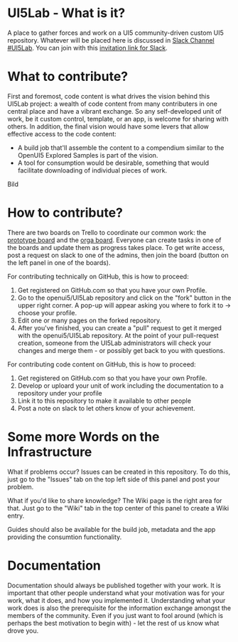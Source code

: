 # UI5Lab - What is it?
A place to gather forces and work on a UI5 community-driven custom UI5 repository.
Whatever will be placed here is discussed in [Slack Channel #UI5Lab](https://openui5.slack.com/messages/UI5lab).
You can join with this [invitation link for Slack](http://slackui5invite.herokuapp.com/).

# What to contribute?
First and foremost, code content is what drives the vision behind this UI5Lab project: a wealth of code content from many contributers in one central place and have a vibrant exchange. So any self-developed unit of work, be it custom control, template, or an app, is welcome for sharing with others. 
In addition, the final vision would have some levers that allow effective access to the code content: 
* A build job that'll assemble the content to a compendium similar to the OpenUI5 Explored Samples is part of the vision. 
* A tool for consumption would be desirable, something that would facilitate downloading of individual pieces of work. 

Bild

# How to contribute?
There are two boards on Trello to coordinate our common work: the [prototype board](https://trello.com/b/gFQs9ARW/prototype) and the [orga board](https://trello.com/b/v8thvLem/orga). Everyone can create tasks in one of the boards and update them as progress takes place. To get write access, post a request on slack to one of the admins, then join the board (button on the left panel in one of the boards).  

For contributing technically on GitHub, this is how to proceed: 
1. Get registered on GitHub.com so that you have your own Profile. 
2. Go to the openui5/UI5Lab repository and click on the "fork" button in the upper right corner. A pop-up will appear asking you where to fork it to -> choose your profile. 
3. Edit one or many pages on the forked repository. 
4. After you've finished, you can create a "pull" request to get it merged with the openui5/UI5Lab repository. At the point of your pull-request creation, someone from the UI5Lab administrators will check your changes and merge them - or possibly get back to you with questions.

For contributing code content on GitHub, this is how to proceed:
1. Get registered on GitHub.com so that you have your own Profile.
2. Develop or uploard your unit of work including the documentation to a repository under your profile
3. Link it to this repository to make it available to other people
4. Post a note on slack to let others know of your achievement.

# Some more Words on the Infrastructure
What if problems occur? Issues can be created in this repository. To do this, just go to the "Issues" tab on the top left side of this panel and post your problem.

What if you'd like to share knowledge? The Wiki page is the right area for that. Just go to the "Wiki" tab in the top center of this panel to create a Wiki entry. 

Guides should also be available for the build job, metadata and the app providing the consumtion functionality.

# Documentation
Documentation should always be published together with your work. It is important that other people understand what your motivation was for your work, what it does, and how you implemented it. Understanding what your work does is also the prerequisite for the information exchange amongst the members of the community. Even if you just want to fool around (which is perhaps the best motivation to begin with) - let the rest of us know what drove you.   
